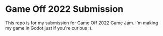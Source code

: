 # Game Off 2022 Submission
This repo is for my submission for Game Off 2022 Game Jam. I'm making my game in Godot just if you're curious :).

